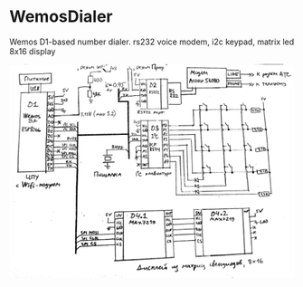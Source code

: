 # WemosDialer
Wemos D1-based number dialer. rs232 voice modem, i2c keypad, matrix led 8x16 display

![Schematics](https://github.com/mishanja88/WemosDialer/raw/main/schematics.gif)
